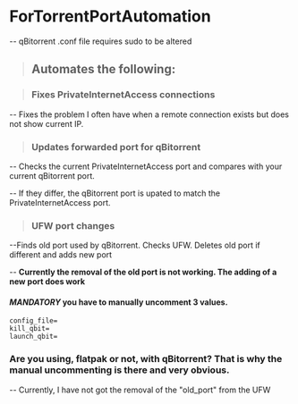 # ForTorrentPortAutomation
-- qBitorrent .conf file requires sudo to be altered


>## Automates the following:

>### Fixes PrivateInternetAccess connections

-- Fixes the problem I often have when a remote connection exists but does not show current IP.
>### Updates forwarded port for qBitorrent

-- Checks the current PrivateInternetAccess port and compares with your current qBitorrent port.

-- If they differ, the qBitorrent port is upated to match the PrivateInternetAccess port.
>### UFW port changes

--Finds old port used by qBitorrent. Checks UFW. Deletes old port if different and adds new port 

-- **Currently the removal of the old port is not working. The adding of a new port does work**

#### *MANDATORY* you have to manually uncomment 3 values.
```
config_file=
kill_qbit=
launch_qbit=
```
### Are you using, flatpak or not, with qBitorrent? That is why the manual uncommenting is there and very obvious.

-- Currently, I have not got the removal of the "old_port" from the UFW  
